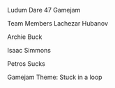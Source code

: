 Ludum Dare 47 Gamejam

Team Members
Lachezar Hubanov

Archie Buck

Isaac Simmons

Petros Sucks

Gamejam Theme: Stuck in a loop
